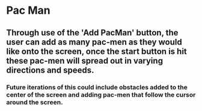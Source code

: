 # Pac Man
## Through use of the 'Add PacMan' button, the user can add as many pac-men as they would like onto the screen, once the start button is hit these pac-men will spread out in varying directions and speeds.
### Future iterations of this could include obstacles added to the center of the screen and adding pac-men that follow the cursor around the screen.
